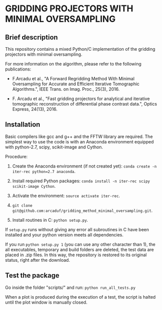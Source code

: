 GRIDDING PROJECTORS WITH MINIMAL OVERSAMPLING
=============================================



##  Brief description
This repository contains a mixed Python/C implementation of the gridding
projectors with minimal oversampling.

For more information on the algorithm, please refer to the following 
publications:

* F.Arcadu et al., "A Forward Regridding Method With Minimal Oversampling for
  Accurate and Efficient Iterative Tomographic Algorithms.", IEEE Trans. on Imag.
  Proc., 25(3), 2016.
           
* F. Arcadu et al., "Fast gridding projectors for analytical and iterative
  tomographic reconstruction of differential phase contrast data.", Optics
  Express, 24(13), 2016.           



##  Installation
Basic compilers like gcc and g++ and the FFTW library are required.
The simplest way to use the code is with an Anaconda environment equipped with
python-2.7, scipy, scikit-image and Cython.

Procedure:

1. Create the Anaconda environment (if not created yet): `conda create -n iter-rec python=2.7 anaconda`.

2. Install required Python packages: `conda install -n iter-rec scipy scikit-image Cython`.

3. Activate the environment: `source activate iter-rec`.

4. `git clone git@github.com:arcaduf/gridding_method_minimal_oversampling.git`.
 
5. Install routines in C: `python setup.py`.

If `setup.py` runs without giving any error all subroutines in C have been installed and
your python version meets all dependencies.

If you run `python setup.py 1` (you can use any other character than 1), the 
all executables, temporary and build folders are deleted, the test data are 
placed in .zip files. In this way, the repository is restored to its original
status, right after the download.



##  Test the package
Go inside the folder "scripts/" and run: `python run_all_tests.py`

When a plot is produced during the execution of a test, the script is halted until
the plot window is manually closed.